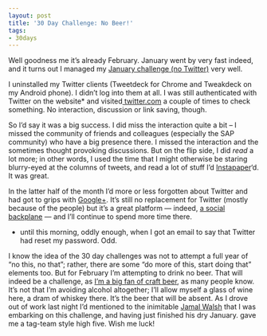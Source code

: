 ```yaml
---
layout: post
title: '30 Day Challenge: No Beer!'
tags:
- 30days
---
```



Well goodness me it’s already February. January went by very fast indeed, and it turns out I managed my [January challenge (no Twitter)](/blog/posts/2013/01/02/30-days-challenges/) very well.

I uninstalled my Twitter clients (Tweetdeck for Chrome and Tweakdeck on my Android phone). I didn’t log into them at all. I was still authenticated with Twitter on the website* and visited[ twitter.com](http://twitter.com) a couple of times to check something. No interaction, discussion or link saving, though.

So I’d say it was a big success. I did miss the interaction quite a bit – I missed the community of friends and colleagues (especially the SAP community) who have a big presence there. I missed the interaction and the sometimes thought provoking discussions. But on the flip side, I did *read* a lot more; in other words, I used the time that I might otherwise be staring blurry-eyed at the columns of tweets, and read a lot of stuff I’d [Instapaper](http://www.instapaper.com)‘d. It was great.

In the latter half of the month I’d more or less forgotten about Twitter and had got to grips with [Google+](https://plus.google.com/u/0/110526626182299357893/posts). It’s still no replacement for Twitter (mostly because of the people) but it’s a great platform — indeed, [a social backplane](http://www.chrisbrogan.com/social-backplane/) — and I’ll continue to spend more time there.

* until this morning, oddly enough, when I got an email to say that Twitter had reset my password. Odd.

I know the idea of the 30 day challenges was not to attempt a full year of “no this, no that”; rather, there are some “do more of this, start doing that” elements too. But for February I’m attempting to drink no beer. That will indeed be a challenge, as [I’m a big fan of craft beer](https://untappd.com/user/qmacro), as many people know. It’s not that I’m avoiding alcohol altogether; I’ll allow myself a glass of wine here, a dram of whiskey there. It’s the beer that will be absent. As I drove out of work last night I’d mentioned to the inimitable [Jamal Walsh](https://plus.google.com/u/0/110317969553719519075/posts) that I was embarking on this challenge, and having just finished his dry January. gave me a tag-team style high five. Wish me luck!


